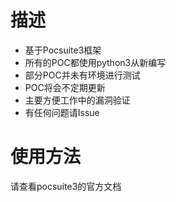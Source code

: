# 描述
* 基于Pocsuite3框架
* 所有的POC都使用python3从新编写 
* 部分POC并未有环境进行测试
* POC将会不定期更新
* 主要方便工作中的漏洞验证
* 有任何问题请Issue

# 使用方法
请查看pocsuite3的官方文档
